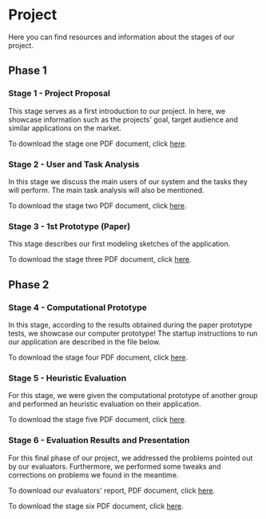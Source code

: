 # Project

Here you can find resources and information about the stages of our project.

## Phase 1

### Stage 1 - Project Proposal

This stage serves as a first introduction to our project. In here, we showcase information such as the projects' goal, target audience and similar applications on the market.

To download the stage one PDF document, click [here](assets/Stage1.pdf).

### Stage 2 - User and Task Analysis

In this stage we discuss the main users of our system and the tasks they will perform. The main task analysis will also be mentioned.

To download the stage two PDF document, click [here](assets/Stage2.pdf).
  
### Stage 3 - 1st Prototype (Paper)

This stage describes our first modeling sketches of the application.

To download the stage three PDF document, click [here](assets/Stage3.pdf).

## Phase 2

### Stage 4 - Computational Prototype

In this stage, according to the results obtained during the paper prototype tests, we showcase our computer prototype!
The startup instructions to run our application are described in the file below.

To download the stage four PDF document, click [here](assets/Stage4.pdf).
      
### Stage 5 - Heuristic Evaluation

For this stage, we were given the computational prototype of another group and performed an heuristic evaluation on their application.

To download the stage five PDF document, click [here](assets/Stage5.pdf).
  
### Stage 6 - Evaluation Results and Presentation

For this final phase of our project, we addressed the problems pointed out by our evaluators. Furthermore, we performed some tweaks and corrections on problems we found in the meantime.

To download our evaluators' report, PDF document, click [here](assets/EvaluatorsPDF.pdf).

To download the stage six PDF document, click [here](assets/Stage6.pdf).
